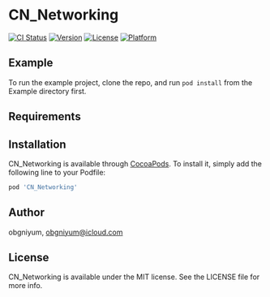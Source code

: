 # CN_Networking

[![CI Status](https://img.shields.io/travis/obgniyum/CN_Networking.svg?style=flat)](https://travis-ci.org/obgniyum/CN_Networking)
[![Version](https://img.shields.io/cocoapods/v/CN_Networking.svg?style=flat)](https://cocoapods.org/pods/CN_Networking)
[![License](https://img.shields.io/cocoapods/l/CN_Networking.svg?style=flat)](https://cocoapods.org/pods/CN_Networking)
[![Platform](https://img.shields.io/cocoapods/p/CN_Networking.svg?style=flat)](https://cocoapods.org/pods/CN_Networking)

## Example

To run the example project, clone the repo, and run `pod install` from the Example directory first.

## Requirements

## Installation

CN_Networking is available through [CocoaPods](https://cocoapods.org). To install
it, simply add the following line to your Podfile:

```ruby
pod 'CN_Networking'
```

## Author

obgniyum, obgniyum@icloud.com

## License

CN_Networking is available under the MIT license. See the LICENSE file for more info.
